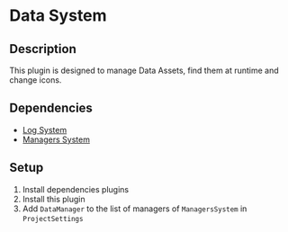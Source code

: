 # Data System

## Description

This plugin is designed to manage Data Assets, find them at runtime and change icons.

## Dependencies

* [Log System](https://github.com/shenkns/LogSystem.git)
* [Managers System](https://github.com/shenkns/ManagersSystem.git)

## Setup

1) Install dependencies plugins
2) Install this plugin
3) Add ```DataManager``` to the list of managers of ```ManagersSystem``` in ```ProjectSettings```
